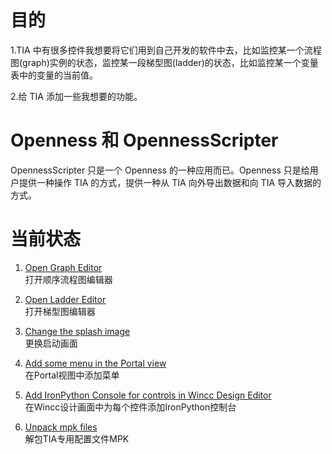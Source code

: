 # 目的
1.TIA 中有很多控件我想要将它们用到自己开发的软件中去，比如监控某一个流程图(graph)实例的状态，监控某一段梯型图(ladder)的状态，比如监控某一个变量表中的变量的当前值。

2.给 TIA 添加一些我想要的功能。

# Openness 和 OpennessScripter
OpennessScripter 只是一个 Openness 的一种应用而已。Openness 只是给用户提供一种操作 TIA 的方式，提供一种从 TIA 向外导出数据和向 TIA 导入数据的方式。 

# 当前状态
1. [Open Graph Editor](https://github.com/yanzixiang/YZX.TIA/wiki/Open-Graph-Editor)</br>
   打开顺序流程图编辑器
2. [Open Ladder Editor](https://github.com/yanzixiang/YZX.TIA/wiki/Open-Ladder-Editor)</br>
   打开梯型图编辑器
3. [Change the splash image](https://github.com/yanzixiang/YZX.TIA/wiki/Change-the-splash-image)</br>
   更换启动画面
4. [Add some menu in the Portal view](https://github.com/yanzixiang/YZX.TIA/wiki/Add-some-menu-in-the-Portal-view)</br>
   在Portal视图中添加菜单
5. [Add IronPython Console for controls in Wincc Design Editor](https://github.com/yanzixiang/YZX.TIA/wiki/Add-IronPython-Console-for-controls-in-Wincc-Design-Editor)</br>
   在Wincc设计画面中为每个控件添加IronPython控制台

6. [Unpack mpk files](https://github.com/yanzixiang/YZX.TIA/tree/master/MpkExtractor)</br>
   解包TIA专用配置文件MPK